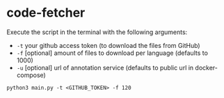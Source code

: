 # code-fetcher

Execute the script in the terminal with the following arguments:
- `-t` your github access token (to download the files from GitHub)
- `-f` [optional] amount of files to download per language (defaults to 1000)
- `-u` [optional] url of annotation service (defaults to public url in docker-compose)

```
python3 main.py -t <GITHUB_TOKEN> -f 120
```